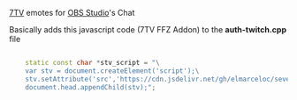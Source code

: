 [7TV](https://github.com/SevenTV/SevenTV) emotes for [OBS Studio](https://github.com/obsproject/obs-studio)'s Chat

Basically adds this javascript code (7TV FFZ Addon) to the **auth-twitch.cpp** file


```c++

    static const char *stv_script = "\
    var stv = document.createElement('script');\
    stv.setAttribute('src','https://cdn.jsdelivr.net/gh/elmarceloc/seventv-build/content.js');\
    document.head.appendChild(stv);";


```
